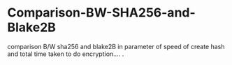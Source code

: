 # Comparison-BW-SHA256-and-Blake2B
comparison B/W sha256 and blake2B in parameter of speed of create hash and total time taken to do encryption....
.
